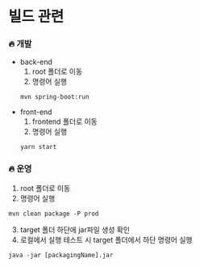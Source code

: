 # 빌드 관련

### 🔥 개발

* back-end
    1. root 폴더로 이동
    2. 명령어 실행
    ```
    mvn spring-boot:run
    ```
* front-end
    1. frontend 폴더로 이동
    2. 명령어 실행
    ```
    yarn start
    ```

### 🔥 운영
1. root 폴더로 이동
2. 명령어 실행
```
mvn clean package -P prod
```
3. target 폴더 하단에 jar파일 생성 확인
4. 로컬에서 실행 테스트 시 target 폴더에서 하단 명령어 실행
```
java -jar [packagingName].jar
```